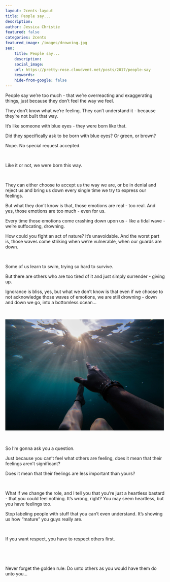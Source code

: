 ```yaml
---
layout: 2cents-layout
title: People say...
description:
author: Jessica Christie
featured: false
categories: 2cents
featured_image: /images/drowning.jpg
seo:
    title: People say...
    description:
    social_image:
    url: https://pretty-rose.cloudvent.net/posts/2017/people-say
    keywords:
    hide-from-google: false
---
```

People say we’re too much - that we’re overreacting and exaggerating things, just because they don’t feel the way we feel.

They don’t know what we’re feeling. They can’t understand it - because they’re not built that way.

It’s like someone with blue eyes - they were born like that.

Did they specifically ask to be born with blue eyes? Or green, or brown?

Nope. No special request accepted.

&nbsp;

Like it or not, we were born this way.

&nbsp;

They can either choose to accept us the way we are, or be in denial and reject us and bring us down every single time we try to express our feelings.

But what they don’t know is that, those emotions are real - too real. And yes, those emotions are too much - even for us.

Every time those emotions come crashing down upon us - like a tidal wave - we’re suffocating, drowning.

How could you fight an act of nature? It’s unavoidable. And the worst part is, those waves come striking when we’re vulnerable, when our guards are down.

&nbsp;

Some of us learn to swim, trying so hard to survive.

But there are others who are too tired of it and just simply surrender - giving up.

Ignorance is bliss, yes, but what we don’t know is that even if we choose to not acknowledge those waves of emotions, we are still drowning - down and down we go, into a bottomless ocean…

&nbsp;

<div class="center">
    <img src="/images/drowning.jpg" style="width: 500px; height: 350px;">
</div>

&nbsp;

So I’m gonna ask you a question.

Just because you can’t feel what others are feeling, does it mean that their feelings aren’t significant?

Does it mean that their feelings are less important than yours?

&nbsp;

What if we change the role, and I tell you that you’re just a heartless bastard - that you could feel nothing. It’s wrong, right? You may seem heartless, but you have feelings too.

Stop labeling people with stuff that you can’t even understand. It’s showing us how “mature” you guys really are.

&nbsp;

If you want respect, you have to respect others first.

&nbsp;

&nbsp;

Never forget the golden rule: Do unto others as you would have them do unto you…

&nbsp;

&nbsp;

&nbsp;

